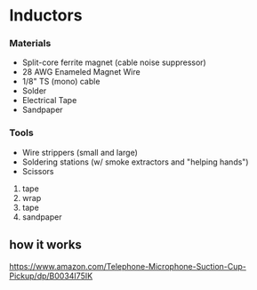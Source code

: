 # Inductors

### Materials
- Split-core ferrite magnet (cable noise suppressor)
- 28 AWG Enameled Magnet Wire
- 1/8" TS (mono) cable
- Solder
- Electrical Tape
- Sandpaper
<!-- also check bandaids -->

### Tools
- Wire strippers (small and large)
- Soldering stations (w/ smoke extractors and "helping hands")
- Scissors


1. tape
1. wrap
1. tape
1. sandpaper



## how it works


https://www.amazon.com/Telephone-Microphone-Suction-Cup-Pickup/dp/B0034I75IK